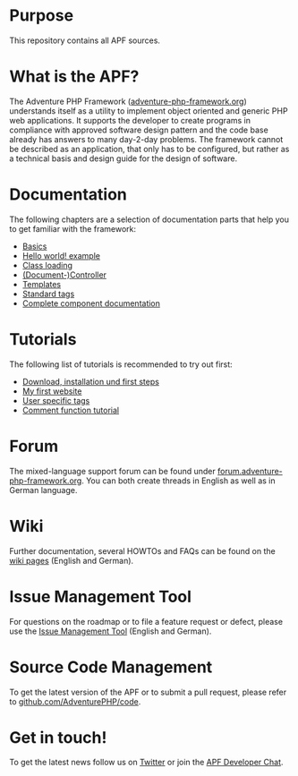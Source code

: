 Purpose
=======

This repository contains all APF sources.


What is the APF?
===============

The Adventure PHP Framework
(<a href="http://adventure-php-framework.org/en" title="adventure-php-framework.org" target="_blank">adventure-php-framework.org</a>)
understands itself as a utility to implement object oriented and generic PHP web applications. It supports the
developer to create programs in compliance with approved software design pattern and the code base already has answers
to many day-2-day problems. The framework cannot be described as an application, that only has to be configured, but
rather as a technical basis and design guide for the design of software.

Documentation
=============

The following chapters are a selection of documentation parts that help you to get familiar with the framework:
  
* <a href="http://adventure-php-framework.org/Page/013-Basics" target="_blank">Basics</a>
* <a href="http://adventure-php-framework.org/Page/014-Hello-world" target="_blank">Hello world! example</a>
* <a href="http://adventure-php-framework.org/Page/154-Class-loading" target="_blank">Class loading</a>
* <a href="http://adventure-php-framework.org/Page/006-Controller" target="_blank">(Document-)Controller</a>
* <a href="http://adventure-php-framework.org/Page/047-Templates" target="_blank">Templates</a>
* <a href="http://adventure-php-framework.org/Page/046-Standard-taglibs" target="_blank">Standard tags</a>
* <a href="http://adventure-php-framework.org/Page/119-Components-documentation" target="_blank">Complete component documentation</a>


Tutorials
=========

The following list of tutorials is recommended to try out first:

* <a href="http://adventure-php-framework.org/Page/111-Download-installation-and-first-steps" target="_blank">Download, installation und first steps</a>
* <a href="http://adventure-php-framework.org/Page/048-My-first-website" target="_blank">My first website</a>
* <a href="http://adventure-php-framework.org/Page/045-User-specific-taglibs" target="_blank">User specific tags</a>
* <a href="http://adventure-php-framework.org/Page/032-Comment-function-tutorial" target="_blank" title="Comment function tutorial">Comment function tutorial</a>


Forum
=====

The mixed-language support forum can be found under <a href="https://adventure-php-framework.org/forum" target="_blank">forum.adventure-php-framework.org</a>.
You can both create threads in English as well as in German language.


Wiki
====

Further documentation, several HOWTOs and FAQs can be found on the
<a href="https://adventure-php-framework.org/wiki/" title="APF wiki">wiki pages</a> (English and German).


Issue Management Tool
=====================

For questions on the roadmap or to file a feature request or defect, please use the
<a href="https://adventure-php-framework.org/tracker" target="_blank">Issue Management Tool</a> (English and German).


Source Code Management
======================

To get the latest version of the APF or to submit a pull request, please refer to
<a href="https://github.com/AdventurePHP/code" title="AdventurePHP/code" target="_blank">github.com/AdventurePHP/code</a>.


Get in touch!
=============

To get the latest news follow us on <a href="http://twitter.com/AdventurePHP" target="_blank">Twitter</a> or join
the <a href="https://adventure-php-framework.org/forum/viewtopic.php?f=7&t=1324" target="_blank">APF Developer Chat</a>.
